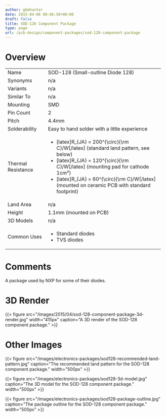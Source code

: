 ```yaml
---
author: gbmhunter
date: 2015-04-06 00:46:50+00:00
draft: false
title: SOD-128 Component Package
type: page
url: /pcb-design/component-packages/sod-128-component-package
---
```


# Overview


<table >
<tbody >
<tr >

<td >Name
</td>

<td >SOD-128 (Small-outline Diode 128)
</td>
</tr>
<tr >

<td >Synonyms
</td>

<td >n/a
</td>
</tr>
<tr >

<td >Variants
</td>

<td >n/a
</td>
</tr>
<tr >

<td >Similar To
</td>

<td >n/a
</td>
</tr>
<tr >

<td >Mounting
</td>

<td >SMD
</td>
</tr>
<tr >

<td >Pin Count
</td>

<td >2
</td>
</tr>
<tr >

<td >Pitch
</td>

<td >4.4mm
</td>
</tr>
<tr >

<td >Solderability
</td>

<td >Easy to hand solder with a little experience
</td>
</tr>
<tr >

<td >Thermal Resistance
</td>

<td >



  * [latex]R_{JA} = 200^{\circ}{\rm C}/W[/latex] (standard land pattern, see below)
  * [latex]R_{JA} = 120^{\circ}{\rm C}/W[/latex] (mounting pad for cathode 1cm²)
  * [latex]R_{JA} = 60^{\circ}{\rm C}/W[/latex] (mounted on ceramic PCB with standard footprint)


</td>
</tr>
<tr >

<td >Land Area
</td>

<td >n/a
</td>
</tr>
<tr >

<td >Height
</td>

<td >1.1mm (mounted on PCB)
</td>
</tr>
<tr >

<td >3D Models
</td>

<td >n/a
</td>
</tr>
<tr >

<td >Common Uses
</td>

<td >



  * Standard diodes
  * TVS diodes


</td>
</tr>
</tbody>
</table>


# Comments




A package used by NXP for some of their diodes.




# 3D Render


{{< figure src="/images/2015/04/sod-128-component-package-3d-render.jpg" width="415px" caption="A 3D render of the SOD-128 component package."  >}}


# Other Images




{{< figure src="/images/electronics-packages/sod128-recommended-land-pattern.jpg" caption="The recommended land pattern for the SOD-128 component package."  width="500px" >}}




{{< figure src="/images/electronics-packages/sod128-3d-model.jpg" caption="The 3D model for the SOD-128 component package."  width="500px" >}}




{{< figure src="/images/electronics-packages/sod128-package-outline.jpg" caption="The package outline for the SOD-128 component package."  width="500px" >}}
